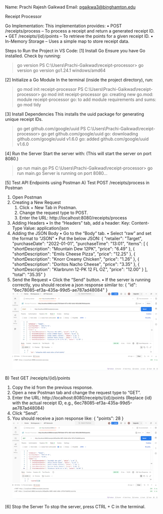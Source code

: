 Name: Prachi Rajesh Gaikwad
Email: pgaikwa3@binghamton.edu

Receipt Processor

Go Implementation: 
This implementation provides:
•	POST /receipts/process – To process a receipt and return a generated receipt ID.
•	GET /receipts/{id}/points – To retrieve the points for a given receipt ID.
•	In-Memory Storage – Uses a simple map to store receipt data.

Steps to Run the Project in VS Code: 
[1] Install Go
Ensure you have Go installed. Check by running:
>	go version
>	PS C:\Users\Prachi-Gaikwad\receipt-processor> go version
go version go1.24.1 windows/amd64

[2] Initialize a Go Module
In the terminal (inside the project directory), run:
>	go mod init receipt-processor
>	PS C:\Users\Prachi-Gaikwad\receipt-processor> go mod init receipt-processor
go: creating new go.mod: module receipt-processor
go: to add module requirements and sums:
        go mod tidy

[3] Install Dependencies
This installs the uuid package for generating unique receipt IDs.
>	go get github.com/google/uuid
>	PS C:\Users\Prachi-Gaikwad\receipt-processor> go get github.com/google/uuid
go: downloading github.com/google/uuid v1.6.0
go: added github.com/google/uuid v1.6.0

[4] Run the Server
Start the server with: (This will start the server on port 8080.)
>	go run main.go
>	PS C:\Users\Prachi-Gaikwad\receipt-processor> go run main.go
Server is running on port 8080...

[5] Test API Endpoints using Postman
A) Test POST /receipts/process in Postman
1. Open Postman
2. Creating a New Request
    1.	Click + New Tab in Postman.
    2.	Change the request type to POST.
    3.	Enter the URL: http://localhost:8080/receipts/process
3. Adding Headers
    •	In the “Headers” tab, add a header:
    Key: Content-Type
    Value: application/json
4. Adding the JSON Body
    •	Go to the “Body” tab.
    •	Select “raw” and set the format to “JSON”
    •	Put the below JSON: 
    {
    "retailer": "Target",
    "purchaseDate": "2022-01-01",
    "purchaseTime": "13:01",
    "items": [
        { "shortDescription": "Mountain Dew 12PK", "price": "6.49" },
        { "shortDescription": "Emils Cheese Pizza", "price": "12.25" },
        { "shortDescription": "Knorr Creamy Chicken", "price": "1.26" },
        { "shortDescription": "Doritos Nacho Cheese", "price": "3.35" },
        { "shortDescription": "Klarbrunn 12-PK 12 FL OZ", "price": "12.00" }
    ],
    "total": "35.35"
    }
5. Send the Request
    •	Click the “Send” button.
    •	If the server is running correctly, you should receive a json response similar to:
    { "id": "6ec78085-ef3a-435a-99d5-ae787ad48084" }
![POST request output on postman](./images/POST.png)

B) Test GET /receipts/{id}/points
1.	Copy the id from the previous response.
2.	Open a new Postman tab and change the request type to “GET”.
3.	Enter the URL: http://localhost:8080/receipts/{id}/points
    (Replace {id} with the actual receipt ID, e.g., 6ec78085-ef3a-435a-99d5-ae787ad48084)
4.	Click “Send”.
5.	You should receive a json response like:
    { "points": 28 }
![GET request output on postman](./images/GET.png)

[6] Stop the Server
To stop the server, press CTRL + C in the terminal.
